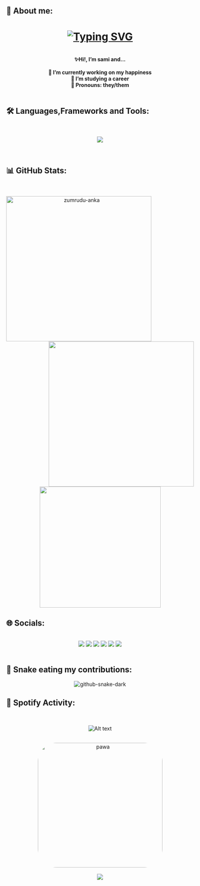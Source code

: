 ## 🌸 About me:

<h1 align="center">
  <a href="https://git.io/typing-svg">
    <img src="https://readme-typing-svg.herokuapp.com?font=Fira+Code&weight=500&size=25&pause=1000&color=CCA9DD&center=true&vCenter=true&width=435&lines=Buen+dia+damas+y+pivotes+%F0%9F%90%87" alt="Typing SVG" />
  </a>
</h1>

<div align="center"> 
<br>
   <strong>✨Hi!, I’m sami and...</strong> 
<br>
<br>
<strong>🌹 I’m currently working on my happiness</strong>
  <br>
<strong>🌱 I’m studying a career</strong>
  <br>
<strong>🍥 Pronouns: they/them</strong>
  <br>
  <br>
</div>


## 🛠️ Languages,Frameworks and Tools:
<br>
<p align="center">
  <a href="https://skillicons.dev">
    <img src="https://skillicons.dev/icons?i=c,cpp,cs,dotnet,php,js,html,css,postgres,linux,git,github,discord,vscode" /><br>
  </a>
</p>
<br>

## 📊 GitHub Stats:
<br>
<p align=center>
  <div align=center>
      <img align="left" width=390 src="https://github-readme-streak-stats.herokuapp.com/?user=sami-sopas&theme=dracula&border=61dafb&hide_border=true" alt="zumrudu-anka" />
    </a>
      <img align="right" width=390 src="https://github-readme-stats.vercel.app/api?username=sami-sopas&show_icons=true&theme=dracula&border_color=61dafb&hide_border=true" />
    </a>
  </div>
  <br><br><br><br><br><br><br><br><br>
  <div align=center>
      <img width=325 align="center" src="https://github-readme-stats.vercel.app/api/top-langs/?username=sami-sopas&layout=compact&langs_count=7&theme=dracula" />
    </a>
  </div>


<!---
<div style="display: inline_block"><br>
  <img align="center" alt="C" height="30" width="40" src="https://cdn.jsdelivr.net/gh/devicons/devicon/icons/c/c-original.svg">
  <img align="center" alt="C++" height="30" width="40" src="https://cdn.jsdelivr.net/gh/devicons/devicon/icons/cplusplus/cplusplus-original.svg">
  <img align="center" alt="C#" height="30" width="40" src="https://cdn.jsdelivr.net/gh/devicons/devicon/icons/csharp/csharp-original.svg">
  <img align="center" alt="ASP.NET" height="30" width="40" src="https://cdn.jsdelivr.net/gh/devicons/devicon/icons/dot-net/dot-net-plain.svg">
  <img align="center" alt=".NET" height="30" width="40" src="https://cdn.jsdelivr.net/gh/devicons/devicon/icons/dotnetcore/dotnetcore-original.svg">
  <img align="center" alt="PHP" height="30" width="40" src="https://cdn.jsdelivr.net/gh/devicons/devicon/icons/php/php-original.svg">
  <img align="center" alt="JS" height="30" width="40" src="https://cdn.jsdelivr.net/gh/devicons/devicon/icons/javascript/javascript-original.svg">
  <img align="center" alt="HTML" height="30" width="40" src="https://cdn.jsdelivr.net/gh/devicons/devicon/icons/html5/html5-original.svg">
  <img align="center" alt="CSS" height="30" width="40" src="https://cdn.jsdelivr.net/gh/devicons/devicon/icons/css3/css3-original.svg">
  <img align="center" alt="Postgres" height="30" width="40" src="https://cdn.jsdelivr.net/gh/devicons/devicon/icons/postgresql/postgresql-original.svg">
  <img align="center" alt="Linux" height="30" width="40" src="https://cdn.jsdelivr.net/gh/devicons/devicon/icons/linux/linux-original.svg">
  <img align="center" alt="Git" height="30" width="40" src="https://cdn.jsdelivr.net/gh/devicons/devicon/icons/git/git-original.svg">
  <img align="center" alt="Github" height="30" width="40" src="https://cdn.jsdelivr.net/gh/devicons/devicon/icons/github/github-original.svg">
https://github.com/KushalTanna24 k robe xdxd
</div>
-->
  
  
## 🌐 Socials:
<br>
<div align="center"> 
 <a href="https://discord.gg/DXJwZKuy" target="_blank"><img src="https://img.shields.io/badge/Discord-7289DA?style=for-the-badge&logo=discord&logoColor=white" target="_blank"></a> 
  <a href = "mailto:ramirezcuenca@outlook.es"><img src="https://img.shields.io/badge/Microsoft_Outlook-0078D4?style=for-the-badge&logo=microsoft-outlook&logoColor=white" target="_blank"></a>
  <a href="https://open.spotify.com/user/dragondepapas222" target="_blank"><img src="https://img.shields.io/badge/Spotify-1ED760?&style=for-the-badge&logo=spotify&logoColor=white" target="_blank"></a>
  <a href="https://www.last.fm/es/user/elsamidelbarrio" target="_blank"><img src="https://img.shields.io/badge/last.fm-D51007?style=for-the-badge&logo=last.fm&logoColor=white" target="_blank"></a>
  <a href="https://account.xbox.com/es-mx/profile?gamertag=elsamidelbarrio" target="_blank"><img src="https://img.shields.io/badge/Xbox-107C10?style=for-the-badge&logo=xbox&logoColor=white" target="_blank"></a>
  <a href="https://steamcommunity.com/profiles/76561198811927318/" target="_blank"><img src="https://img.shields.io/badge/Steam-000000?style=for-the-badge&logo=steam&logoColor=white" target="_blank"></a>
</div>
<br>

 
## 🐍 Snake eating my contributions:
<div align="center">
  <img src="https://github.com/sami-sopas/sami-sopas/assets/99571985/146a5857-a074-4bc3-a802-a6531e8c5fe6" alt="github-snake-dark" />
  <!-- 
![github-snake-dark](https://github.com/sami-sopas/sami-sopas/assets/99571985/146a5857-a074-4bc3-a802-a6531e8c5fe6)
-->
</div>

## 🎸 Spotify Activity:
<br>
<p align="center">
  <img src="https://spotify-recently-played-readme.vercel.app/api?user=dragondepapas222&count=6&width=600" alt="Alt text" />
  <!-- ![Alt text](https://spotify-recently-played-readme.vercel.app/api?user=dragondepapas222&count=5&width=600)-->
</p>

##

<div align="center">
<img align="center" alt="pawa" height="335" style="border-radius:50px;" src="https://64.media.tumblr.com/a571cdfb51989009378c589f8586329f/2c66ef45715527e7-15/s540x810/54ab8f2d972f71aec77ec8941149598db1c66efb.gif">
</div>
<br>

<div align="center">
  <a href="https://visitcount.itsvg.in">
    <img src="https://visitcount.itsvg.in/api?id=sami&label=Profile%20Views&color=5&icon=0&pretty=true" />
  </a>
</div>

